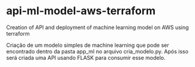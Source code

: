 # api-ml-model-aws-terraform
Creation of API and deployment of machine learning model on AWS using terraform


Criação de um modelo simples de machine learning que pode ser encontrado dentro da pasta app_ml no arquivo cria_modelo.py. Após isso será criada uma API usando FLASK para consumir esse modelo.